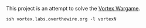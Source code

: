 This project is an attempt to solve the [Vortex Wargame](http://www.overthewire.org/wargames/vortex/).

    ssh vortex.labs.overthewire.org -l vortexN
